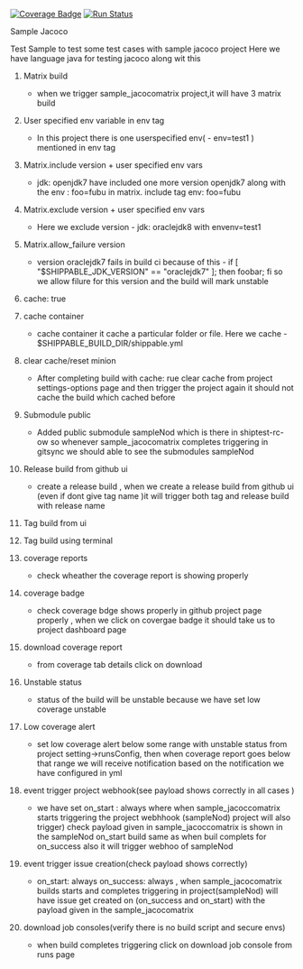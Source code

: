 [![Coverage Badge](https://rcapi.shippable.com/projects/58931fae59ff230f005a7d34/coverageBadge?branch=master)](https://rc.shippable.com/projects/58931fae59ff230f005a7d34)
[![Run Status](https://rcapi.shippable.com/projects/58931fae59ff230f005a7d34/badge?branch=master)](https://rc.shippable.com/projects/58931fae59ff230f005a7d34)


Sample Jacoco
 
 Test Sample to test some test cases with sample jacoco project
 Here we have language java for testing jacoco along wit this
 
 
1. Matrix build    
     -  when we trigger sample_jacocomatrix project,it will have 3 matrix build 

2. User specified env variable in env tag    
     -  In this project there is one userspecified env( - env=test1 )  mentioned in env tag
   
3. Matrix.include version + user specified env vars     
     - jdk: openjdk7  have included one more version openjdk7 along with the env : foo=fubu in matrix. include tag
       env: foo=fubu
7. Matrix.exclude version + user specified env vars 
      - Here we exclude version - jdk: oraclejdk8 with envenv=test1
8. Matrix.allow_failure version     
   - version oraclejdk7 fails in build ci because of this - if [ "$SHIPPABLE_JDK_VERSION" == "oraclejdk7" ]; then foobar; fi
     so we allow filure for this version and the build will mark unstable 
3. cache: true    
4. cache container    
    - cache container it cache a particular folder or file. Here we cache  - $SHIPPABLE_BUILD_DIR/shippable.yml
5. clear cache/reset minion    
   - After completing build with cache: rue clear cache from project settings-options page and then trigger the project again 
     it should not cache the build which cached before
9. Submodule public    
   - Added public submodule sampleNod which is there in shiptest-rc-ow 
     so whenever sample_jacocomatrix  completes triggering in gitsync we should able to see the submodules sampleNod
10. Release build from github ui
    - create a release build , when we create a release build from github ui (even if dont give tag name )it will trigger          both tag and release build with release name
11. Tag build from ui    
12. Tag build using terminal    
    
13. coverage reports    
    - check wheather the coverage report is showing properly 
14. coverage badge
    - check coverage bdge shows properly in github project page properly    , when we click on covergae badge it should take us to project dashboard page
15. download coverage report    
     - from coverage tab details click on download  
16. Unstable status    
     - status of the build will be unstable because we have set low coverage unstable
17. Low coverage alert    
     - set low coverage alert below some range with unstable status from project setting->runsConfig, then when coverage report goes below that range we will receive notification based on the notification we have configured in yml
18. event trigger project webhook(see payload shows correctly in all cases )    
    - we have set on_start : always where when sample_jacoccomatrix starts  triggering the project webhhook (sampleNod) project will also trigger) check payload given in sample_jacoccomatrix is shown in the sampleNod  on_start build 
same as when buil complets for on_success also it will trigger webhoo of sampleNod
19. event trigger issue creation(check payload shows correctly)    
    - on_start: always on_success: always , when sample_jacocomatrix builds starts and completes triggering in project(sampleNod) will have issue get created on (on_success and on_start) with the payload given in the sample_jacocomatrix
20. download job consoles(verify there is no build script and secure envs)    
     - when build completes triggering click on download job console from runs page
